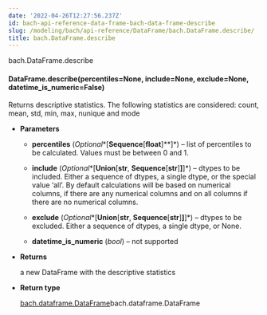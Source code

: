 ```yaml
---
date: '2022-04-26T12:27:56.237Z'
id: bach-api-reference-data-frame-bach-data-frame-describe
slug: /modeling/bach/api-reference/DataFrame/bach.DataFrame.describe/
title: bach.DataFrame.describe
---
```


bach.DataFrame.describe


#### DataFrame.describe(percentiles=None, include=None, exclude=None, datetime_is_numeric=False)
Returns descriptive statistics.
The following statistics are considered: count, mean, std, min, max, nunique and mode


* **Parameters**

    
    * **percentiles** (*Optional**[**Sequence**[**float**]**]*) – list of percentiles to be calculated. Values must be between 0 and 1.


    * **include** (*Optional**[**Union**[**str**, **Sequence**[**str**]**]**]*) – dtypes to be included.
    Either a sequence of dtypes, a single dtype, or the special value ‘all’.
    By default calculations will be based on numerical columns, if there are any
    numerical columns and on all columns if there are no numerical columns.


    * **exclude** (*Optional**[**Union**[**str**, **Sequence**[**str**]**]**]*) – dtypes to be excluded. Either a sequence of dtypes, a single dtype, or None.


    * **datetime_is_numeric** (*bool*) – not supported



* **Returns**

    a new DataFrame with the descriptive statistics



* **Return type**

    [bach.dataframe.DataFrame](#bach.DataFrame)bach.dataframe.DataFrame


<!-- !! processed by numpydoc !! -->
